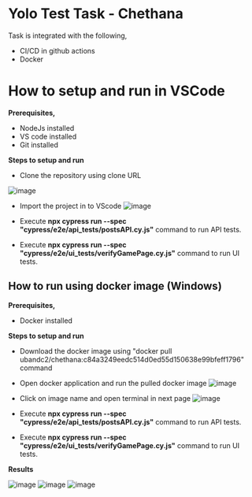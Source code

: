 # Yolo Test Task - Chethana

Task is integrated with the following,

 - CI/CD in github actions
 - Docker

# How to setup and run in VSCode

**Prerequisites,**

 - NodeJs installed
 - VS code installed
 - Git installed

**Steps to setup and run**

 - Clone the repository using clone URL

![image](https://i.postimg.cc/zDyCL49p/clone.png)

 - Import the project in to VScode
![image](https://i.postimg.cc/Fsc0p3FL/vscode.png)

- Execute **npx cypress run --spec "cypress/e2e/api_tests/postsAPI.cy.js"** command to run API tests.
- Execute **npx cypress run --spec "cypress/e2e/ui_tests/verifyGamePage.cy.js"** command to run UI tests.

## How to run using docker image (Windows)

**Prerequisites,**

 - Docker installed

**Steps to setup and run**

 - Download the docker image using "docker pull ubandc2/chethana:c84a3249eedc514d0ed55d150638e99bfeff1796" command

 - Open docker application and run the pulled docker image
![image](https://i.postimg.cc/MGZRzL77/run.png)

 - Click on image name and open terminal in next page
![image](https://i.postimg.cc/7Zn0842P/terminal.png)
 
 - Execute **npx cypress run --spec "cypress/e2e/api_tests/postsAPI.cy.js"** command to run API tests.
 - Execute **npx cypress run --spec "cypress/e2e/ui_tests/verifyGamePage.cy.js"** command to run UI tests.

**Results**

![image](https://i.postimg.cc/cCfxxm4N/1.jpg)
![image](https://i.postimg.cc/DfGyP2QY/2.jpg)
![image](https://i.postimg.cc/wvCxYPzV/3.jpg)

